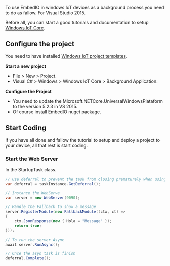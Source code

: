 To use EmbedIO in windows IoT devices as a background process you need to do as fallow.
For Visual Studio 2015.

Before all, you can start a good tutorials and documentation to setup <a href="https://developer.microsoft.com/en-us/windows/iot">Windows IoT Core</a>.

## Configure the project

You need to have installed <a href="https://marketplace.visualstudio.com/items?itemName=MicrosoftIoT.WindowsIoTCoreProjectTemplates" target="_blank">Windows IoT project templates</a>.

**Start a new project**

* File > New > Project.
* Visual C# > Windows > Windows IoT Core > Background Application.

**Configure the Project**

* You need to update the Microsoft.NETCore.UniversalWindowsPlataform to the version 5.2.3 in VS 2015.
* Of course install EmbedIO nuget package.

## Start Coding

If you have all done and fallow the tutorial to setup and deploy a project to your device, all that rest is start coding.

### Start the Web Server

In the StartupTask class.

```csharp
// Use deferral to prevent the task from closing prematurely when using async methods
var deferral = taskInstance.GetDeferral();

// Instance the WebServe
var server = new WebServer(9090);

// Handle the Fallback to show a message
server.RegisterModule(new FallbackModule((ctx, ct) =>
{
    ctx.JsonResponse(new { Hola = "Message" });
    return true;
}));

// To run the server Async
await server.RunAsync();

// Once the asyn task is finish
deferral.Complete();
```


